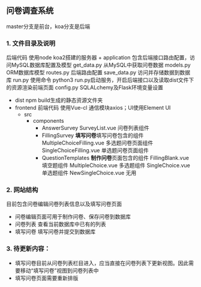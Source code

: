 ## 问卷调查系统
master分支是前台，koa分支是后端

### 1. 文件目录及说明
后端代码 使用node koa2搭建的服务器
	+ application	包含后端接口路由配置，访问MySQL数据库配置及模型
		get_data.py	从MySQL中获取问卷数据
		models.py	ORM数据库模型
		routes.py	后端路由配置
		save_data.py 访问并存储数据到数据库
	run.py	使用命令 python3 run.py启动服务，开启后端接口以及读取dist文件下的资源渲染前端页面
	config.py	SQLALchemy及Flask环境变量设置
+ dist	npm build生成的静态资源文件夹
+ frontend 前端代码 使用Vue-cl 通信模块axios；UI使用Element UI
	+ src
		+ components
			+ AnswerSurvey
				SurveyList.vue	问卷列表组件
			+ FillingSurvey  **填写问卷**填写问卷包含的组件
				MultipleChoiceFilling.vue 多选题问卷页面组件
				SingleChoiceFilling.vue  单选题问卷页面组件
			+ QuestionTemplates	**制作问卷**页面包含的组件
				FillingBlank.vue	填空题组件
				MultipleChoice.vue	多选题组件
				SingleChoice.vue	单选题组件
				NewSingleChoice.vue	无用

### 2. 网站结构
目前包含问卷编辑问卷列表信息以及填写问卷页面
- 问卷编辑页面可用于制作问卷、保存问卷到数据库
- 问卷列表 查看当前数据库中已有的列表
- 填写问卷 填写问卷并提交到数据库

### 3. 待更新内容：
- 填写问卷目前从问卷列表栏目进入，应当直接在问卷列表下更新视图。因此需要移动“填写问卷”视图到问卷列表中
- 填写问卷页面需要重新排版
